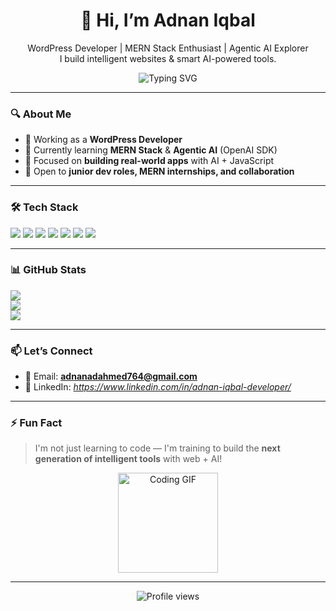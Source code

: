 <h1 align="center">👋 Hi, I’m Adnan Iqbal</h1>

<p align="center">
   WordPress Developer | MERN Stack Enthusiast | Agentic AI Explorer<br/>
   I build intelligent websites & smart AI-powered tools.<br/>
</p>

<p align="center">
  <img src="https://readme-typing-svg.herokuapp.com?font=Fira+Code&weight=500&size=22&pause=1000&color=36BCF7&center=true&vCenter=true&width=440&lines=Web+Developer+%F0%9F%92%BB;Learning+Agentic+AI+%F0%9F%A4%96;Lover+of+Clean+Code+%E2%9C%94%EF%B8%8F;MERN+Stack+%2B+WordPress+%E2%9C%8C%EF%B8%8F" alt="Typing SVG" />
</p>

---

### 🔍 About Me

- 🔧 Working as a **WordPress Developer**
- 🌱 Currently learning **MERN Stack** & **Agentic AI** (OpenAI SDK)
- 🎯 Focused on **building real-world apps** with AI + JavaScript
- 🤝 Open to **junior dev roles, MERN internships, and collaboration**

---

### 🛠️ Tech Stack

<p align="left">
  <img src="https://img.shields.io/badge/WordPress-21759B?style=for-the-badge&logo=wordpress&logoColor=white"/>
  <img src="https://img.shields.io/badge/HTML5-E34F26?style=for-the-badge&logo=html5&logoColor=white"/>
  <img src="https://img.shields.io/badge/CSS3-1572B6?style=for-the-badge&logo=css3&logoColor=white"/>
  <img src="https://img.shields.io/badge/JavaScript-F7DF1E?style=for-the-badge&logo=javascript&logoColor=black"/>
  <img src="https://img.shields.io/badge/React-20232A?style=for-the-badge&logo=react&logoColor=61DAFB"/>
  <img src="https://img.shields.io/badge/Node.js-339933?style=for-the-badge&logo=nodedotjs&logoColor=white"/>
  <img src="https://img.shields.io/badge/MongoDB-4EA94B?style=for-the-badge&logo=mongodb&logoColor=white"/>
</p>

---

### 📊 GitHub Stats


![](https://github-readme-stats.vercel.app/api?username=AdnanAD66&theme=dark&hide_border=false&include_all_commits=false&count_private=false)<br/>
![](https://nirzak-streak-stats.vercel.app/?user=AdnanAD66&theme=dark&hide_border=false)<br/>
![](https://github-readme-stats.vercel.app/api/top-langs/?username=AdnanAD66&theme=dark&hide_border=false&include_all_commits=false&count_private=false&layout=compact)


---

### 📫 Let’s Connect

- 📧 Email: **adnanadahmed764@gmail.com**    
- 💼 LinkedIn: *https://www.linkedin.com/in/adnan-iqbal-developer/*

---

### ⚡ Fun Fact
> I'm not just learning to code — I'm training to build the **next generation of intelligent tools** with web + AI!

<p align="center">
  <img src="https://media.giphy.com/media/qgQUggAC3Pfv687qPC/giphy.gif" height="160" alt="Coding GIF" />
</p>

---

<p align="center">
  <img src="https://komarev.com/ghpvc/?username=AdnanAD66&style=flat-square&color=blue" alt="Profile views" />
</p>

<!---
AdnanAD66/AdnanAD66 is a ✨ special ✨ repository because its `README.md` appears on your GitHub profile.
This is your space to tell the world who you are.
--->
